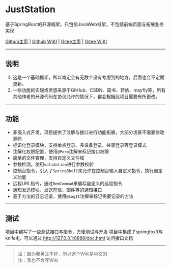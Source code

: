 # JustStation

基于SpringBoot的开源框架，只包括JavaWeb框架，不包括前端页面与拓展业务实现

[Github主页](https://github.com/Verlif/JustStation) | [Github WIKI](https://github.com/Verlif/JustStation/wiki) | [Gitee主页](https://gitee.com/Verlif/JustStation) | [Gitee WIKI](https://gitee.com/Verlif/JustStation/wikis/Home)

----

## 说明

1. 这是一个基础框架，所以肯定会有无数个没有考虑到的地方，后面也会不定期更新。
2. 一些功能的实现或灵感来源于GitHub、CSDN、简书、若依、mayfly等，所有其他作者的开源代码在协议允许的情况下，都会根据此项目需要有所更改。

----

## 功能

* 非侵入式开发，项目提供了注解与接口进行功能拓展，大部分场景不需要修改源码
* 标识化登录模块，支持单点登录、多设备登录、共享登录等登录模式
* 注解化权限配置，使用`@Perm`注解来标记接口权限
* 简单的文件管理，支持自定义文件域
* 参数检测，使用`validation`进行参数校验
* 控制台指令，引入了`SpringShell`来允许在控制台输入自定义指令，执行自定义功能
* 远程URL指令，通过`RemCommad`来编写自定义的远程指令
* 通知发送模块，发送短信、邮件等的通知接口
* 基于方法的日志记录，使用`@LogIt`注解来标记需要记录的方法

----

## 测试

项目中编写了一些测试接口与指令，方便测试与开发
项目中集成了springfox3与knife4j，可以通过 <http://127.0.0.1:8888/doc.html> 访问接口文档

----

> 注：因为我英文不好，所以这个Wiki是中文的  
> 注：我也不会写Wiki

